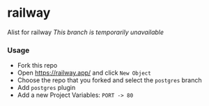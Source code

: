 # railway
Alist for railway
*This branch is temporarily unavailable*

### Usage
- Fork this repo
- Open https://railway.app/ and click `New Object`
- Choose the repo that you forked and select the `postgres` branch
- Add `postgres` plugin
- Add a new Project Variables: `PORT -> 80`

